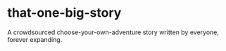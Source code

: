 # that-one-big-story
A crowdsourced choose-your-own-adventure story written by everyone, forever expanding.
